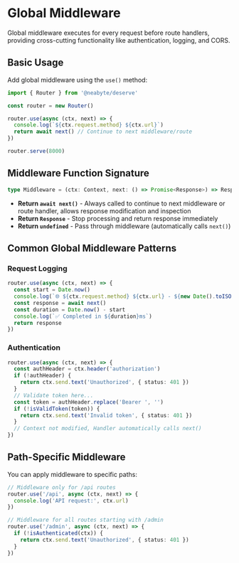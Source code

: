 # Global Middleware

Global middleware executes for every request before route handlers, providing cross-cutting functionality like authentication, logging, and CORS.

## Basic Usage

Add global middleware using the `use()` method:

```typescript
import { Router } from '@neabyte/deserve'

const router = new Router()

router.use(async (ctx, next) => {
  console.log(`${ctx.request.method} ${ctx.url}`)
  return await next() // Continue to next middleware/route
})

router.serve(8000)
```

## Middleware Function Signature

```typescript
type Middleware = (ctx: Context, next: () => Promise<Response>) => Response | Promise<Response>
```

- **Return `await next()`** - Always called to continue to next middleware or route handler, allows response modification and inspection
- **Return `Response`** - Stop processing and return response immediately
- **Return `undefined`** - Pass through middleware (automatically calls `next()`)

## Common Global Middleware Patterns

### Request Logging
```typescript
router.use(async (ctx, next) => {
  const start = Date.now()
  console.log(`🌐 ${ctx.request.method} ${ctx.url} - ${new Date().toISOString()}`)
  const response = await next()
  const duration = Date.now() - start
  console.log(`✅ Completed in ${duration}ms`)
  return response
})
```

### Authentication
```typescript
router.use(async (ctx, next) => {
  const authHeader = ctx.header('authorization')
  if (!authHeader) {
    return ctx.send.text('Unauthorized', { status: 401 })
  }
  // Validate token here...
  const token = authHeader.replace('Bearer ', '')
  if (!isValidToken(token)) {
    return ctx.send.text('Invalid token', { status: 401 })
  }
  // Context not modified, Handler automatically calls next()
})
```

## Path-Specific Middleware

You can apply middleware to specific paths:

```typescript
// Middleware only for /api routes
router.use('/api', async (ctx, next) => {
  console.log('API request:', ctx.url)
})

// Middleware for all routes starting with /admin
router.use('/admin', async (ctx, next) => {
  if (!isAuthenticated(ctx)) {
    return ctx.send.text('Unauthorized', { status: 401 })
  }
})
```
